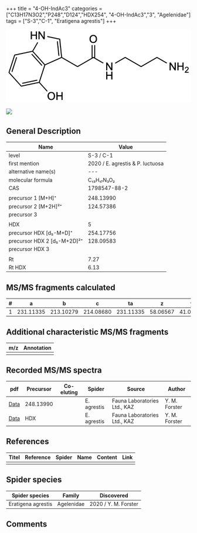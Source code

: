 +++
title = "4-OH-IndAc3"
categories = ["C13H17N3O2","P248","D124","HDX254",
"4-OH-IndAc3","3",
"Agelenidae"]
tags = ["S-3","C-1",
"Eratigena agrestis"]
+++

![](/img/4-OH-IndAc3.png)

![](/img_MSMS/248_4-OH-IndAc3_Pl.png?classes=border)

## General Description

| Name                        | Value                            |
|-----------------------------|----------------------------------|
| level                       | S-3 / C-1                        |
| first mention               | 2020 / E. agrestis & P. luctuosa |
| alternative name(s)         | ---                              |
| molecular formula           | C₁₃H₁₇N₃O₂                       |
| CAS                         | 1798547-88-2                     |
|                             |                                  |
| precursor 1 [M+H]⁺          | 248.13990                        |
| precursor 2 [M+2H]²⁺        | 124.57386                        |
| precursor 3                 |                                  |
|                             |                                  |
| HDX                         | 5                                |
| precursor HDX   [d₅-M+D]⁺   | 254.17756                        |
| precursor HDX 2 [d₅-M+2D]²⁺ | 128.09583                        |
| precursor HDX 3             |                                  |
|                             |                                  |
| Rt                          | 7.27                             |
| Rt HDX                      | 6.13                             |

## MS/MS fragments calculated

| # | a         | b         | c         | ta        | z        | y        | tz       |
|---|-----------|-----------|-----------|-----------|----------|----------|----------|
| 1 | 231.11335 | 213.10279 | 214.08680 | 231.11335 | 58.06567 | 41.03912 | 75.09222 |

## Additional characteristic MS/MS fragments

| m/z | Annotation |
|-----|------------|
|     |            |

## Recorded MS/MS spectra

| pdf                                            | Precursor | Co-eluting | Spider      | Source                       | Author        |
|------------------------------------------------|-----------|------------|-------------|------------------------------|---------------|
| [Data](/pdf/E-agrestis/248_4-OH-IndAc3_Ea.pdf) | 248.13990 |            | E. agrestis | Fauna Laboratories Ltd., KAZ | Y. M. Forster |
| [Data](/pdf/E-agrestis/248_4-OH-IndAc3_Ea_HDX.pdf) | HDX |            | E. agrestis | Fauna Laboratories Ltd., KAZ | Y. M. Forster |

## References

| Titel | Reference | Spider | Name | Content | Link |
|-------|-----------|--------|------|---------|------|
|       |           |        |      |         |      |

## Spider species

| Spider species     | Family     | Discovered           |
|--------------------|------------|----------------------|
| Eratigena agrestis | Agelenidae | 2020 / Y. M. Forster |

## Comments